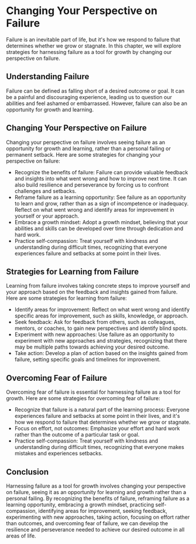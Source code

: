 Changing Your Perspective on Failure
=======================================================================================

Failure is an inevitable part of life, but it's how we respond to failure that determines whether we grow or stagnate. In this chapter, we will explore strategies for harnessing failure as a tool for growth by changing our perspective on failure.

Understanding Failure
---------------------

Failure can be defined as falling short of a desired outcome or goal. It can be a painful and discouraging experience, leading us to question our abilities and feel ashamed or embarrassed. However, failure can also be an opportunity for growth and learning.

Changing Your Perspective on Failure
------------------------------------

Changing your perspective on failure involves seeing failure as an opportunity for growth and learning, rather than a personal failing or permanent setback. Here are some strategies for changing your perspective on failure:

* Recognize the benefits of failure: Failure can provide valuable feedback and insights into what went wrong and how to improve next time. It can also build resilience and perseverance by forcing us to confront challenges and setbacks.
* Reframe failure as a learning opportunity: See failure as an opportunity to learn and grow, rather than as a sign of incompetence or inadequacy. Reflect on what went wrong and identify areas for improvement in yourself or your approach.
* Embrace a growth mindset: Adopt a growth mindset, believing that your abilities and skills can be developed over time through dedication and hard work.
* Practice self-compassion: Treat yourself with kindness and understanding during difficult times, recognizing that everyone experiences failure and setbacks at some point in their lives.

Strategies for Learning from Failure
------------------------------------

Learning from failure involves taking concrete steps to improve yourself and your approach based on the feedback and insights gained from failure. Here are some strategies for learning from failure:

* Identify areas for improvement: Reflect on what went wrong and identify specific areas for improvement, such as skills, knowledge, or approach.
* Seek feedback: Ask for feedback from others, such as colleagues, mentors, or coaches, to gain new perspectives and identify blind spots.
* Experiment with new approaches: Use failure as an opportunity to experiment with new approaches and strategies, recognizing that there may be multiple paths towards achieving your desired outcome.
* Take action: Develop a plan of action based on the insights gained from failure, setting specific goals and timelines for improvement.

Overcoming Fear of Failure
--------------------------

Overcoming fear of failure is essential for harnessing failure as a tool for growth. Here are some strategies for overcoming fear of failure:

* Recognize that failure is a natural part of the learning process: Everyone experiences failure and setbacks at some point in their lives, and it's how we respond to failure that determines whether we grow or stagnate.
* Focus on effort, not outcomes: Emphasize your effort and hard work rather than the outcome of a particular task or goal.
* Practice self-compassion: Treat yourself with kindness and understanding during difficult times, recognizing that everyone makes mistakes and experiences setbacks.

Conclusion
----------

Harnessing failure as a tool for growth involves changing your perspective on failure, seeing it as an opportunity for learning and growth rather than a personal failing. By recognizing the benefits of failure, reframing failure as a learning opportunity, embracing a growth mindset, practicing self-compassion, identifying areas for improvement, seeking feedback, experimenting with new approaches, taking action, focusing on effort rather than outcomes, and overcoming fear of failure, we can develop the resilience and perseverance needed to achieve our desired outcome in all areas of life.
